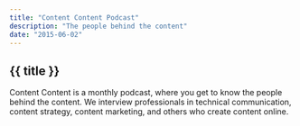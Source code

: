 ```yaml
---
title: "Content Content Podcast"
description: "The people behind the content"
date: "2015-06-02"
---
```


## {{ title }}

Content Content is a monthly podcast, where you get to know the people behind the content. We interview professionals in technical communication, content strategy, content marketing, and others who create content online.

